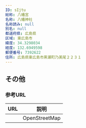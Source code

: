 ```yaml
---
ID: sIjtu
総称: 八幡宮
名称: 八幡神社
名称読み: null
別名: null
都道府県: 広島県
区域: 東広島市
緯度: 34.3298034
経度: 132.6949598
郵便番号: 7392622
住所: 広島県東広島市黒瀬町乃美尾２２３１
---
```


## その他

### 参考URL

| URL | 説明          |
| --- | ------------- |
|     | OpenStreetMap |
